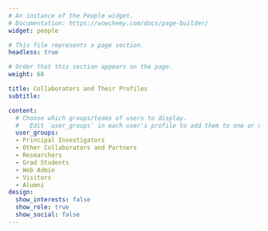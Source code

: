 ```yaml
---
# An instance of the People widget.
# Documentation: https://wowchemy.com/docs/page-builder/
widget: people

# This file represents a page section.
headless: true

# Order that this section appears on the page.
weight: 68

title: Collaborators and Their Profiles
subtitle:

content:
  # Choose which groups/teams of users to display.
  #   Edit `user_groups` in each user's profile to add them to one or more of these groups.
  user_groups:
  - Principal Investigators
  - Other Collaborators and Partners
  - Researchers
  - Grad Students
  - Web Admin
  - Visitors
  - Alumni
design:
  show_interests: false
  show_role: true
  show_social: false
---
```


